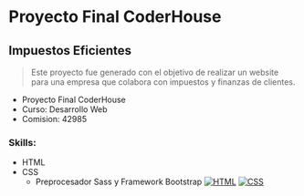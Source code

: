 # Proyecto Final CoderHouse
## Impuestos Eficientes
> Este proyecto fue generado con el objetivo de realizar un website para una empresa que colabora con impuestos y finanzas de clientes.
- Proyecto Final CoderHouse
- Curso: Desarrollo Web
- Comision: 42985

### Skills:
- HTML
- CSS
     - Preprocesador Sass y Framework Bootstrap
[![HTML](https://th.bing.com/th/id/OIP.o-wNqCyhGc3XpFMfCCFpigAAAA?pid=ImgDet&rs=1 "HTML")](htthttps://th.bing.com/th/id/OIP.o-wNqCyhGc3XpFMfCCFpigAAAA?pid=ImgDet&rs=1p:// "HTML")
[![CSS](https://th.bing.com/th/id/OIP.LzBZtra_HH07xF0NsbYYmwHaE8?pid=ImgDet&rs=1 "CSS")](http://https://th.bing.com/th/id/OIP.LzBZtra_HH07xF0NsbYYmwHaE8?pid=ImgDet&rs=1 "CSS")